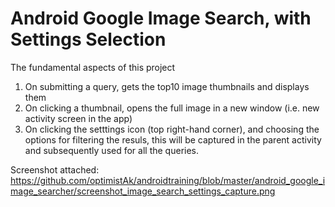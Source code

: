 Android Google Image Search, with Settings Selection
====================================================

The fundamental aspects of this project

1. On submitting a query, gets the top10 image thumbnails and displays them
2. On clicking a thumbnail, opens the full image in a new window (i.e. new activity screen in the app)
3. On clicking the setttings icon (top right-hand corner), and choosing the options for filtering the resuls, this will be captured in the parent activity and subsequently used for all the queries.

Screenshot attached: https://github.com/optimistAk/androidtraining/blob/master/android_google_image_searcher/screenshot_image_search_settings_capture.png
